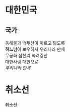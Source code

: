 # 대한민국

## 국가

동해물과 백두산이 마르고 닳도록  
**하느님**이 보우하사 우리나라 만세  
무궁화 삼천리 화려강산  
대한사람 대한으로  
_우리나라 만세_

# 취소선

~~취소선~~

<u>
